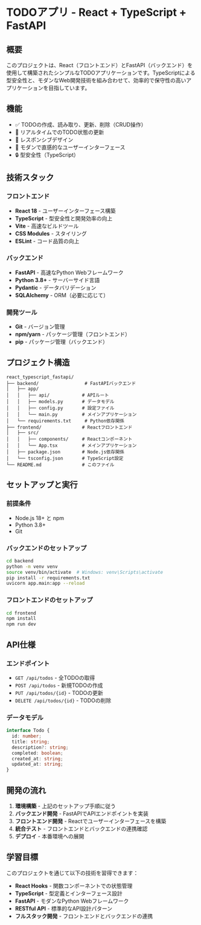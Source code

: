 # TODOアプリ - React + TypeScript + FastAPI

## 概要

このプロジェクトは、React（フロントエンド）とFastAPI（バックエンド）を使用して構築されたシンプルなTODOアプリケーションです。TypeScriptによる型安全性と、モダンなWeb開発技術を組み合わせて、効率的で保守性の高いアプリケーションを目指しています。

## 機能

- ✅ TODOの作成、読み取り、更新、削除（CRUD操作）
- 🔄 リアルタイムでのTODO状態の更新
- 📱 レスポンシブデザイン
- 🎨 モダンで直感的なユーザーインターフェース
- 🔒 型安全性（TypeScript）

## 技術スタック

### フロントエンド
- **React 18** - ユーザーインターフェース構築
- **TypeScript** - 型安全性と開発効率の向上
- **Vite** - 高速なビルドツール
- **CSS Modules** - スタイリング
- **ESLint** - コード品質の向上

### バックエンド
- **FastAPI** - 高速なPython Webフレームワーク
- **Python 3.8+** - サーバーサイド言語
- **Pydantic** - データバリデーション
- **SQLAlchemy** - ORM（必要に応じて）

### 開発ツール
- **Git** - バージョン管理
- **npm/yarn** - パッケージ管理（フロントエンド）
- **pip** - パッケージ管理（バックエンド）

## プロジェクト構造

```
react_typescript_fastapi/
├── backend/                 # FastAPIバックエンド
│   ├── app/
│   │   ├── api/            # APIルート
│   │   ├── models.py       # データモデル
│   │   ├── config.py       # 設定ファイル
│   │   └── main.py         # メインアプリケーション
│   └── requirements.txt     # Python依存関係
├── frontend/               # Reactフロントエンド
│   ├── src/
│   │   ├── components/     # Reactコンポーネント
│   │   └── App.tsx         # メインアプリケーション
│   ├── package.json        # Node.js依存関係
│   └── tsconfig.json       # TypeScript設定
└── README.md               # このファイル
```

## セットアップと実行

### 前提条件
- Node.js 18+ と npm
- Python 3.8+
- Git

### バックエンドのセットアップ

```bash
cd backend
python -m venv venv
source venv/bin/activate  # Windows: venv\Scripts\activate
pip install -r requirements.txt
uvicorn app.main:app --reload
```

### フロントエンドのセットアップ

```bash
cd frontend
npm install
npm run dev
```

## API仕様

### エンドポイント
- `GET /api/todos` - 全TODOの取得
- `POST /api/todos` - 新規TODOの作成
- `PUT /api/todos/{id}` - TODOの更新
- `DELETE /api/todos/{id}` - TODOの削除

### データモデル
```typescript
interface Todo {
  id: number;
  title: string;
  description?: string;
  completed: boolean;
  created_at: string;
  updated_at: string;
}
```

## 開発の流れ

1. **環境構築** - 上記のセットアップ手順に従う
2. **バックエンド開発** - FastAPIでAPIエンドポイントを実装
3. **フロントエンド開発** - Reactでユーザーインターフェースを構築
4. **統合テスト** - フロントエンドとバックエンドの連携確認
5. **デプロイ** - 本番環境への展開

## 学習目標

このプロジェクトを通じて以下の技術を習得できます：

- **React Hooks** - 関数コンポーネントでの状態管理
- **TypeScript** - 型定義とインターフェース設計
- **FastAPI** - モダンなPython Webフレームワーク
- **RESTful API** - 標準的なAPI設計パターン
- **フルスタック開発** - フロントエンドとバックエンドの連携

